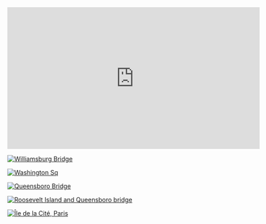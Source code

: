 <div class="video-container">
<iframe src="http://player.vimeo.com/video/89982874" width="575" height="323" frameborder="0" webkitAllowFullScreen mozallowfullscreen allowFullScreen></iframe>
</div>

[ ![Williamsburg Bridge](https://farm8.staticflickr.com/7298/14134184803_292e0fb3a0_b_d.jpg) ](https://www.flickr.com/photos/106950246@N06/14134184803/)

[ ![Washington Sq](https://farm6.staticflickr.com/5498/13923612140_0abfc6c758_b_d.jpg) ](https://www.flickr.com/photos/106950246@N06/13923612140/)

[ ![Queensboro Bridge](https://farm8.staticflickr.com/7180/14113516245_ec15ab5cd6_b_d.jpg) ](https://www.flickr.com/photos/106950246@N06/14113516245/)

[ ![Roosevelt Island and Queensboro bridge](https://farm8.staticflickr.com/7401/13926886997_7ec93d13e2_b_d.jpg) ](https://www.flickr.com/photos/106950246@N06/13926886997/)

[ ![Île de la Cité, Paris](https://farm3.staticflickr.com/2936/14114245611_0c7b69a0b9_b_d.jpg) ](https://www.flickr.com/photos/106950246@N06/14114245611/)